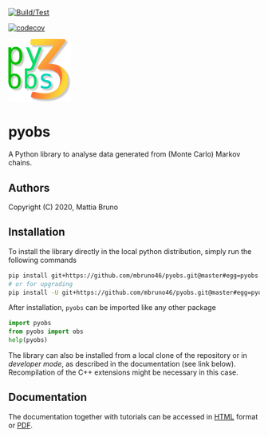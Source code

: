 
[![Build/Test](https://github.com/mbruno46/pyobs/workflows/Build/Test/badge.svg)](https://github.com/mbruno46/pyobs/actions?query=workflow%3ABuild%2FTest)

[![codecov](https://codecov.io/gh/mbruno46/pyobs/branch/master/graph/badge.svg)](https://codecov.io/gh/mbruno46/pyobs)

<img src="/docs/_images/pyobs-logo.png" width="25%">

# pyobs

A Python library to analyse data generated 
from (Monte Carlo) Markov chains.

## Authors

Copyright (C) 2020, Mattia Bruno

## Installation

To install the library directly in the local python distribution,
simply run the following commands

```bash
pip install git+https://github.com/mbruno46/pyobs.git@master#egg=pyobs
# or for upgrading
pip install -U git+https://github.com/mbruno46/pyobs.git@master#egg=pyobs
```

After installation, `pyobs` can be imported like any other package 

```python
import pyobs
from pyobs import obs
help(pyobs)
```

The library can also be installed from a local clone of
the repository or in *developer mode*, as described in the 
documentation (see link below). Recompilation of the 
C++ extensions might be necessary in this case.

## Documentation

The documentation together with tutorials
can be accessed in [HTML][1] format or [PDF][2].

[1]: https://mbruno46.github.io/pyobs
[2]: ./doc/pyobs-doc.pdf
